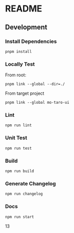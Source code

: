 # README

## Development

### Install Dependencies

```
pnpm install
```

### Locally Test

From root:

```
pnpm link --global --dir=./
```

From target project

```
pnpm link --global mo-taro-ui
```

### Lint

```
npm run lint
```

### Unit Test

```
npm run test
```

### Build

```
npm run build
```

### Generate Changelog

```
npm run changelog
```

### Docs

```
npm run start
```

13
